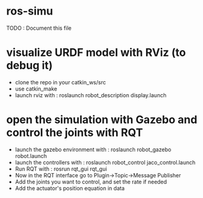 # ros-simu

TODO : 
Document this file  

# visualize URDF model with RViz (to debug it)

- clone the repo in your catkin_ws/src  
- use catkin_make  
- launch rviz with  : roslaunch robot_description display.launch   

# open the simulation with Gazebo and control the joints with RQT

- launch the gazebo environment with : roslaunch robot_gazebo robot.launch
- launch the controllers with : roslaunch robot_control jaco_control.launch
- Run RQT with : rosrun rqt_gui rqt_gui 
- Now in the RQT interface go to Plugin->Topic->Message Publisher
- Add the joints you want to control, and set the rate if needed 
- Add the actuator's position equation in data

